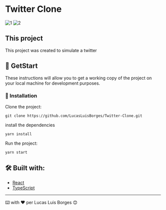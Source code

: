 # Twitter Clone

![1](https://user-images.githubusercontent.com/70298807/192549448-83af7f30-3dbb-4c4e-9533-f088378803b1.jpg)
![2](https://user-images.githubusercontent.com/70298807/192549454-0ad3048d-e221-4ced-b99a-5d6ae3b2930c.jpg)


## This project
This project was created to simulate a twitter

## 🚀 GetStart

These instructions will allow you to get a working copy of the project on your local machine for development purposes.

### 🔧 Installation

Clone the project:

```
git clone https://github.com/LucasLuisBorges/Twitter-Clone.git
```

install the dependencies

```
yarn install
```

Run the project:

```
yarn start
```

## 🛠️ Built with:

* [React](https://pt-br.reactjs.org/) 
* [TypeScript](https://www.typescriptlang.org/) 

---
⌨️ with ❤️ per Lucas Luis Borges 😊



